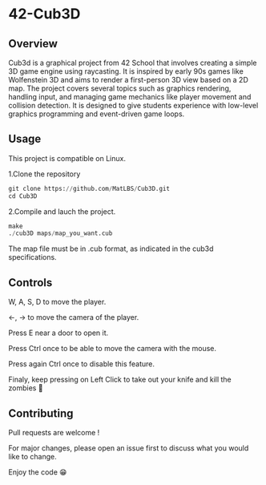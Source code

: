 # 42-Cub3D
## Overview
Cub3d is a graphical project from 42 School that involves creating a simple 3D game engine using raycasting. It is inspired by early 90s games like Wolfenstein 3D and aims to render a first-person 3D view based on a 2D map. The project covers several topics such as graphics rendering, handling input, and managing game mechanics like player movement and collision detection. It is designed to give students experience with low-level graphics programming and event-driven game loops.

## Usage
This project is compatible on Linux.

1.Clone the repository
```python
git clone https://github.com/MatLBS/Cub3D.git
cd Cub3D
```
2.Compile and lauch the project.
```python
make
./cub3D maps/map_you_want.cub
```
The map file must be in .cub format, as indicated in the cub3d specifications.

## Controls
W, A, S, D to move the player.

<-, -> to move the camera of the player.

Press E near a door to open it.

Press Ctrl once to be able to move the camera with the mouse.

Press again Ctrl once to disable this feature.

Finaly, keep pressing on Left Click to take out your knife and kill the zombies 🧟

## Contributing
Pull requests are welcome !

For major changes, please open an issue first to discuss what you would like to change.

Enjoy the code 😁

